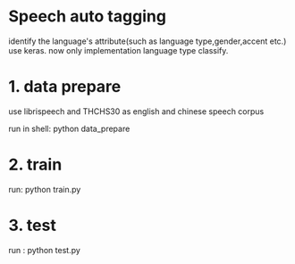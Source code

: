 # Speech auto tagging
identify the language's attribute(such as language type,gender,accent etc.) use keras.
now only implementation language type classify.

# 1. data prepare
  use librispeech and THCHS30 as english and chinese speech corpus
  
  run in shell:
     python data_prepare
    
# 2. train
  run: python train.py

# 3. test
  run : python test.py
